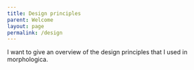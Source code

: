 ```yaml
---
title: Design principles
parent: Welcome
layout: page
permalink: /design
---
```

I want to give an overview of the design principles that I used in morphologica.